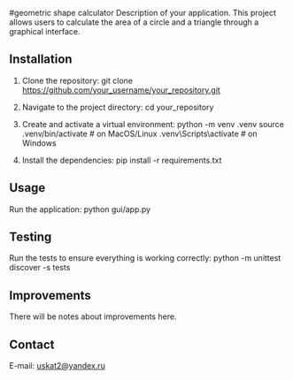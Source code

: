#geometric shape calculator
Description of your application. This project allows users to calculate the area of a circle and a triangle through a graphical interface.

## Installation

1. Clone the repository:
  git clone https://github.com/your_username/your_repository.git


2. Navigate to the project directory:
      cd your_repository


3. Create and activate a virtual environment:
  python -m venv .venv
  source .venv/bin/activate   # on MacOS/Linux
  .venv\Scripts\activate      # on Windows

4. Install the dependencies:
      pip install -r requirements.txt


## Usage

Run the application:    python gui/app.py


## Testing

Run the tests to ensure everything is working correctly: python -m unittest discover -s tests


## Improvements

There will be notes about improvements here.

## Contact

E-mail: uskat2@yandex.ru




    
    
    
